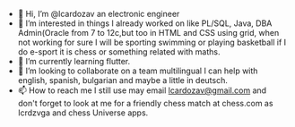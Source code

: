 - 👋 Hi, I’m @lcardozav an  electronic engineer 
- 👀 I’m interested in things I already worked on like PL/SQL, Java, DBA Admin(Oracle from 7 to 12c,but too in HTML and CSS using grid, when not working for sure I will be sporting swimming or playing basketball if I do e-sport it is  chess or something related with maths. 
- 🌱 I’m currently learning flutter. 
- 💞️ I’m looking to collaborate on a team multilingual I can help with english, spanish, bulgarian and maybe a little in deutsch.
- 📫 How to reach me I still use may email lcardozav@gmail.com  and don't forget to look at me for a friendly chess match at chess.com as lcrdzvga and chess Universe apps.

<!---
lcardozav/lcardozav is a ✨ special ✨ repository because its `README.md` (this file) appears on your GitHub profile.
You can click the Preview link to take a look at your changes.
--->
